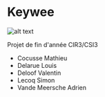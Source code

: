 # Keywee

![alt text](https://raw.githubusercontent.com/lowlighter/keywee/master/keywee.png?token=AV5nAEUpExely4zqBN54eUDIlnqxwKrmks5ZOFcnwA%3D%3D)

Projet de fin d'année CIR3/CSI3
- Cocusse Mathieu
- Delarue Louis
- Deloof Valentin
- Lecoq Simon
- Vande Meersche Adrien
